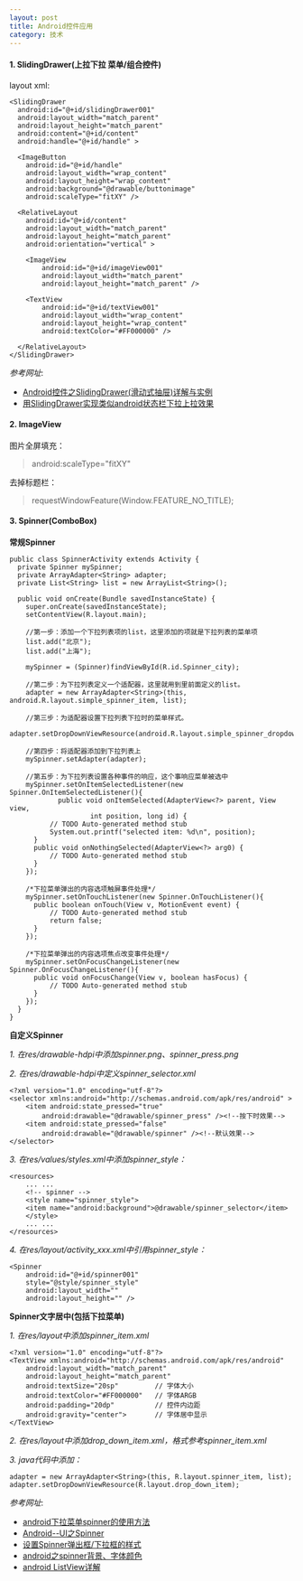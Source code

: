```yaml
---
layout: post
title: Android控件应用
category: 技术
---
```


#### 1. SlidingDrawer(上拉下拉 菜单/组合控件)

layout xml: 

```
<SlidingDrawer
  android:id="@+id/slidingDrawer001"
  android:layout_width="match_parent"
  android:layout_height="match_parent"
  android:content="@+id/content"
  android:handle="@+id/handle" >

  <ImageButton
    android:id="@+id/handle"
    android:layout_width="wrap_content"
    android:layout_height="wrap_content"
    android:background="@drawable/buttonimage"
    android:scaleType="fitXY" />

  <RelativeLayout
    android:id="@+id/content"
    android:layout_width="match_parent"
    android:layout_height="match_parent"
    android:orientation="vertical" >

    <ImageView
        android:id="@+id/imageView001"
        android:layout_width="match_parent"
        android:layout_height="match_parent" />

    <TextView
        android:id="@+id/textView001"
        android:layout_width="wrap_content"
        android:layout_height="wrap_content"
        android:textColor="#FF000000" />

  </RelativeLayout>
</SlidingDrawer>
```

*参考网址*:

* [Android控件之SlidingDrawer(滑动式抽屉)详解与实例](http://www.cnblogs.com/salam/archive/2010/10/19/1855511.html "Markdown")
* [用SlidingDrawer实现类似android状态栏下拉上拉效果](http://my.oschina.net/banxi/blog/49477 "Markdown")

#### 2. ImageView

图片全屏填充：
> android:scaleType="fitXY"

去掉标题栏：
> requestWindowFeature(Window.FEATURE_NO_TITLE);

#### 3. Spinner(ComboBox)

**常规Spinner**

```
public class SpinnerActivity extends Activity {
  private Spinner mySpinner;
  private ArrayAdapter<String> adapter;
  private List<String> list = new ArrayList<String>();
  
  public void onCreate(Bundle savedInstanceState) {
    super.onCreate(savedInstanceState);    
    setContentView(R.layout.main);    
    
    //第一步：添加一个下拉列表项的list，这里添加的项就是下拉列表的菜单项    
    list.add("北京");    
    list.add("上海");
    
    mySpinner = (Spinner)findViewById(R.id.Spinner_city);    
    
    //第二步：为下拉列表定义一个适配器，这里就用到里前面定义的list。    
    adapter = new ArrayAdapter<String>(this, android.R.layout.simple_spinner_item, list);    
    
    //第三步：为适配器设置下拉列表下拉时的菜单样式。    
    adapter.setDropDownViewResource(android.R.layout.simple_spinner_dropdown_item);    
    
    //第四步：将适配器添加到下拉列表上    
    mySpinner.setAdapter(adapter);    
    
    //第五步：为下拉列表设置各种事件的响应，这个事响应菜单被选中    
    mySpinner.setOnItemSelectedListener(new Spinner.OnItemSelectedListener(){    
			public void onItemSelected(AdapterView<?> parent, View view,
					int position, long id) {   
          // TODO Auto-generated method stub    
          System.out.printf("selected item: %d\n", position);   
      }    
      public void onNothingSelected(AdapterView<?> arg0) {    
          // TODO Auto-generated method stub    
      }    
    });    
    
    /*下拉菜单弹出的内容选项触屏事件处理*/    
    mySpinner.setOnTouchListener(new Spinner.OnTouchListener(){    
      public boolean onTouch(View v, MotionEvent event) {    
          // TODO Auto-generated method stub    
          return false;    
      }  
    });    
    
    /*下拉菜单弹出的内容选项焦点改变事件处理*/    
    mySpinner.setOnFocusChangeListener(new Spinner.OnFocusChangeListener(){    
      public void onFocusChange(View v, boolean hasFocus) {    
          // TODO Auto-generated method stub    
      }    
    });    
  }
}
```

**自定义Spinner**

*1. 在res/drawable-hdpi中添加spinner.png、spinner_press.png*

*2. 在res/drawable-hdpi中定义spinner_selector.xml*

```
<?xml version="1.0" encoding="utf-8"?>
<selector xmlns:android="http://schemas.android.com/apk/res/android" >
    <item android:state_pressed="true"   
        android:drawable="@drawable/spinner_press" /><!--按下时效果-->  
    <item android:state_pressed="false"   
        android:drawable="@drawable/spinner" /><!--默认效果-->   
</selector>
```

*3. 在res/values/styles.xml中添加spinner_style：*

```
<resources>
    ... ...
    <!-- spinner -->
    <style name="spinner_style">
	<item name="android:background">@drawable/spinner_selector</item>
    </style>
    ... ...
</resources>
```

*4. 在res/layout/activity_xxx.xml中引用spinner\_style：*

```
<Spinner
    android:id="@+id/spinner001"
    style="@style/spinner_style"
    android:layout_width=""
    android:layout_height="" />
```

**Spinner文字居中(包括下拉菜单)**

*1. 在res/layout中添加spinner_item.xml*

```
<?xml version="1.0" encoding="utf-8"?>
<TextView xmlns:android="http://schemas.android.com/apk/res/android"
    android:layout_width="match_parent"
    android:layout_height="match_parent"
    android:textSize="20sp" 		// 字体大小
    android:textColor="#FF000000" 	// 字体ARGB
    android:padding="20dp"  		// 控件内边距
    android:gravity="center">		// 字体居中显示
</TextView>
```

*2. 在res/layout中添加drop_down_item.xml，格式参考spinner_item.xml*

*3. java代码中添加：*

    adapter = new ArrayAdapter<String>(this, R.layout.spinner_item, list);
    adapter.setDropDownViewResource(R.layout.drop_down_item);

*参考网址*:

* [android下拉菜单spinner的使用方法](http://blog.csdn.net/greenappple/article/details/7046947 "Markdown")
* [Android--UI之Spinner](http://www.tuicool.com/articles/ie2iIr "Markdown")
* [设置Spinner弹出框/下拉框的样式](http://blog.sina.com.cn/s/blog_694448320101dsdj.html "Markdown")
* [android之spinner背景、字体颜色](http://blog.csdn.net/wj_j2ee/article/details/10067047 "Markdown")
* [android ListView详解](http://www.cnblogs.com/allin/archive/2010/05/11/1732200.html "Markdown")
